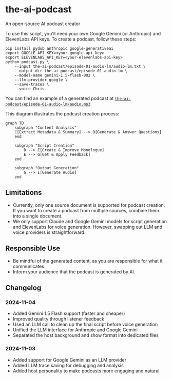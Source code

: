 # the-ai-podcast
An open-source AI podcast creator

To use this script, you'll need your own Google Gemini (or Anthropic) and ElevenLabs API keys. To create a podcast, follow these steps:

```
pip install pydub anthropic google-generativeai
export GOOGLE_API_KEY=<your-google-api-key>
export ELEVENLABS_API_KEY=<your-elevenlabs-api-key>
python podcast.py \
    --input the-ai-podcast/episode-01-audio-lm/audio-lm.txt \
    --output-dir the-ai-podcast/episode-01-audio-lm \
    --model-name gemini-1.5-flash-002 \
    --llm-provider google \
    --save-traces \
    --voice Chris
```

You can find an example of a generated podcast at [`the-ai-podcast/episode-01-audio-lm/audio.mp3`](the-ai-podcast/episode-01-audio-lm/audio.mp3).


This diagram illustrates the podcast creation process:
```mermaid
graph TD
    subgraph "Content Analysis"
    C[Extract Metadata & Summary] --> D[Generate & Answer Questions]
    end

    subgraph "Script Creation"
        D --> E[Create & Improve Monologue]
        E --> G[Get & Apply Feedback]
    end

    subgraph "Output Generation"
        G --> I[Generate Audio]
    end
```

## Limitations

- Currently, only one source document is supported for podcast creation. If you want to create a podcast from multiple sources, combine them into a single document.
- We only support Claude and Google Gemini models for script generation and ElevenLabs for voice generation. However, swapping out LLM and voice providers is straightforward.

## Responsible Use

- Be mindful of the generated content, as you are responsible for what it communicates.
- Inform your audience that the podcast is generated by AI.

## Changelog

### 2024-11-04
- Added Gemini 1.5 Flash support (faster and cheaper)
- Improved quality through listener feedback
- Used an LLM call to clean up the final script before voice generation
- Unified the LLM interface for Anthropic and Google Gemini
- Separated the host background and show format into dedicated files

### 2024-11-03
- Added support for Google Gemini as an LLM provider
- Added LLM trace saving for debugging and analysis
- Added host personality to make podcasts more engaging and natural
